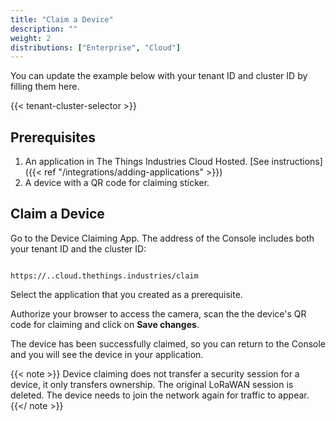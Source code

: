 ```yaml
---
title: "Claim a Device"
description: ""
weight: 2
distributions: ["Enterprise", "Cloud"]
--- 
```


You can update the example below with your tenant ID and cluster ID by filling them here.

{{< tenant-cluster-selector >}}

## Prerequisites

1. An application in The Things Industries Cloud Hosted. [See instructions]({{< ref "/integrations/adding-applications" >}})
2. A device with a QR code for claiming sticker.

## Claim a Device

Go to the Device Claiming App. The address of the Console includes both your tenant ID and the cluster ID:

<p>
<code data-content="cluster-address">
https://<span data-content="tenant-id"></span>.<span data-content="cluster-id"></span>.cloud.thethings.industries/claim
</code>
</p>

Select the application that you created as a prerequisite.

Authorize your browser to access the camera, scan the the device's QR code for claiming and click on **Save changes**.

The device has been successfully claimed, so you can return to the Console and you will see the device in your application.

{{< note >}} Device claiming does not transfer a security session for a device, it only transfers ownership. The original LoRaWAN session is deleted. The device needs to join the network again for traffic to appear. {{</ note >}}
